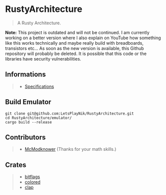 # RustyArchitecture
> A Rusty Architecture.

**Note:** This project is outdated and will not be continued. I am currently working on a better version where I also explain on YouTube how something like this works technically and maybe really build with breadboards, transistors etc... As soon as the new version is available, this Github repository will probably be deleted. It is possible that this code or the libraries have security vulnerabilities.
## Informations
> - [Specifications](SPECIFICATIONS.md)
## Build Emulator
```
git clone git@github.com:LetsPlayNik/RustyArchitecture.git
cd RustyArchitecture/emulator/
cargo build --release
```
## Contributors
> - [McModknower](https://github.com/McModknower) (Thanks for your math skills.)
## Crates
> - [bitflags](https://crates.io/crates/bitflags)
> - [colored](https://crates.io/crates/colored)
> - [clap](https://crates.io/crates/clap)
